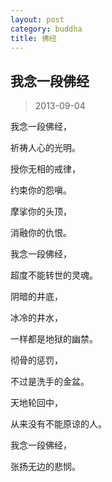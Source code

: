 ```yaml
---
layout: post
category: buddha
title: 佛经
---
```


## 我念一段佛经 ##

> 2013-09-04

我念一段佛经，

祈祷人心的光明。

授你无相的戒律，

约束你的怨嗔。

摩挲你的头顶，

消融你的仇恨。


我念一段佛经，

超度不能转世的灵魂。

阴暗的井底，

冰冷的井水，

一样都是地狱的幽禁。

彻骨的惩罚，

不过是洗手的金盆。

天地轮回中，

从来没有不能原谅的人。


我念一段佛经，

张扬无边的悲悯。